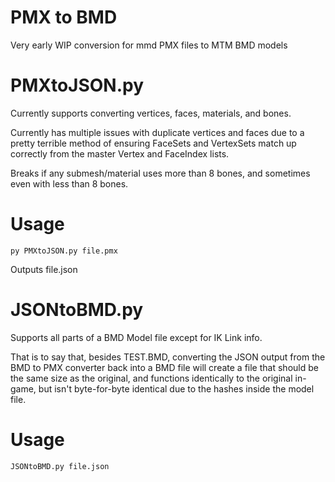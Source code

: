 # PMX to BMD

Very early WIP conversion for mmd PMX files to MTM BMD models

# PMXtoJSON.py

Currently supports converting vertices, faces, materials, and bones.

Currently has multiple issues with duplicate vertices and faces due to a pretty terrible method of ensuring FaceSets and VertexSets match up correctly from the master Vertex and FaceIndex lists.

Breaks if any submesh/material uses more than 8 bones, and sometimes even with less than 8 bones.

# Usage

`py PMXtoJSON.py file.pmx`

Outputs file.json

# JSONtoBMD.py

Supports all parts of a BMD Model file except for IK Link info. 

That is to say that, besides TEST.BMD, converting the JSON output from the BMD to PMX converter back into a BMD file will create a file that should be the same size as the original, and functions identically to the original in-game, but isn't byte-for-byte identical due to the hashes inside the model file.

# Usage

`JSONtoBMD.py file.json`
